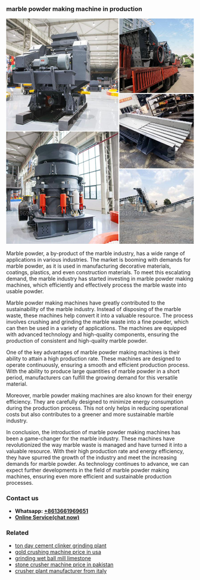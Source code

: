 <h3>marble powder making machine in production</h3><img src='1708322702.jpg' alt=''><p>Marble powder, a by-product of the marble industry, has a wide range of applications in various industries. The market is booming with demands for marble powder, as it is used in manufacturing decorative materials, coatings, plastics, and even construction materials. To meet this escalating demand, the marble industry has started investing in marble powder making machines, which efficiently and effectively process the marble waste into usable powder.</p><p>Marble powder making machines have greatly contributed to the sustainability of the marble industry. Instead of disposing of the marble waste, these machines help convert it into a valuable resource. The process involves crushing and grinding the marble waste into a fine powder, which can then be used in a variety of applications. The machines are equipped with advanced technology and high-quality components, ensuring the production of consistent and high-quality marble powder.</p><p>One of the key advantages of marble powder making machines is their ability to attain a high production rate. These machines are designed to operate continuously, ensuring a smooth and efficient production process. With the ability to produce large quantities of marble powder in a short period, manufacturers can fulfill the growing demand for this versatile material.</p><p>Moreover, marble powder making machines are also known for their energy efficiency. They are carefully designed to minimize energy consumption during the production process. This not only helps in reducing operational costs but also contributes to a greener and more sustainable marble industry.</p><p>In conclusion, the introduction of marble powder making machines has been a game-changer for the marble industry. These machines have revolutionized the way marble waste is managed and have turned it into a valuable resource. With their high production rate and energy efficiency, they have spurred the growth of the industry and meet the increasing demands for marble powder. As technology continues to advance, we can expect further developments in the field of marble powder making machines, ensuring even more efficient and sustainable production processes.</p><h3>Contact us</h3><ul><li><strong>Whatsapp:&nbsp;<a href="https://wa.me/8613661969651">+8613661969651</a></strong></li><li><a href="https://swt.shibang-china.com/?git&amp;zhl&amp;marble powder making machine in production"><strong>Online Service(chat now)</strong></a></li></ul><h3>Related</h3><ul><li><a href='ton day cement clinker grinding plant.md'>ton day cement clinker grinding plant</a></li><li><a href='gold crushing machine price in usa.md'>gold crushing machine price in usa</a></li><li><a href='grinding wet ball mill limestone.md'>grinding wet ball mill limestone</a></li><li><a href='stone crusher machine price in pakistan.md'>stone crusher machine price in pakistan</a></li><li><a href='crusher plant manufacturer from italy.md'>crusher plant manufacturer from italy</a></li></ul>